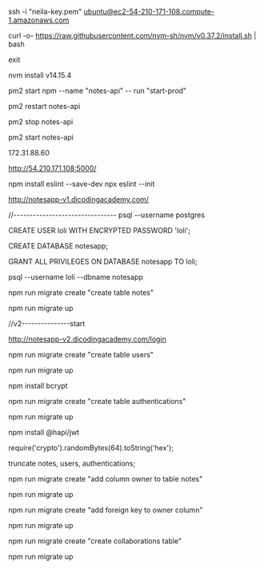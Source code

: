 ssh -i "neila-key.pem" ubuntu@ec2-54-210-171-108.compute-1.amazonaws.com

curl -o- https://raw.githubusercontent.com/nvm-sh/nvm/v0.37.2/install.sh | bash

exit

nvm install v14.15.4

pm2 start npm --name "notes-api" -- run "start-prod" 

pm2 restart notes-api

pm2 stop notes-api

pm2 start notes-api

172.31.88.60

http://54.210.171.108:5000/



npm install eslint --save-dev
npx eslint --init

http://notesapp-v1.dicodingacademy.com/

//--------------------------------
psql --username postgres

CREATE USER loli WITH ENCRYPTED PASSWORD 'loli';

CREATE DATABASE notesapp;

GRANT ALL PRIVILEGES ON DATABASE notesapp TO loli;

psql --username loli --dbname notesapp

npm run migrate create "create table notes"

npm run migrate up


//v2---------------start

http://notesapp-v2.dicodingacademy.com/login

npm run migrate create "create table users"

npm run migrate up

npm install bcrypt

npm run migrate create "create table authentications"

npm run migrate up

npm install @hapi/jwt

require('crypto').randomBytes(64).toString('hex');

truncate notes, users, authentications;

npm run migrate create "add column owner to table notes"

npm run migrate up

npm run migrate create "add foreign key to owner column"

npm run migrate up

npm run migrate create "create collaborations table"

npm run migrate up